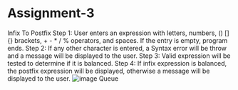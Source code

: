 # Assignment-3
Infix To Postfix
Step 1: User enters an expression with letters, numbers, () [] {} brackets, + - * / % operators, and spaces. If the entry is empty, program ends.
Step 2: If any other character is entered, a Syntax error will be throw and a message will be displayed to the user.
Step 3: Valid expression will be tested to determine if it is balanced.
Step 4: If infix expression is balanced, the postfix expression will be displayed, otherwise a message will be displayed to the user.
![image](https://github.com/c-knapp-3/Assignment-3/assets/113488299/f63ee920-f56d-4ab4-b2ac-144878515c19)
Queue
